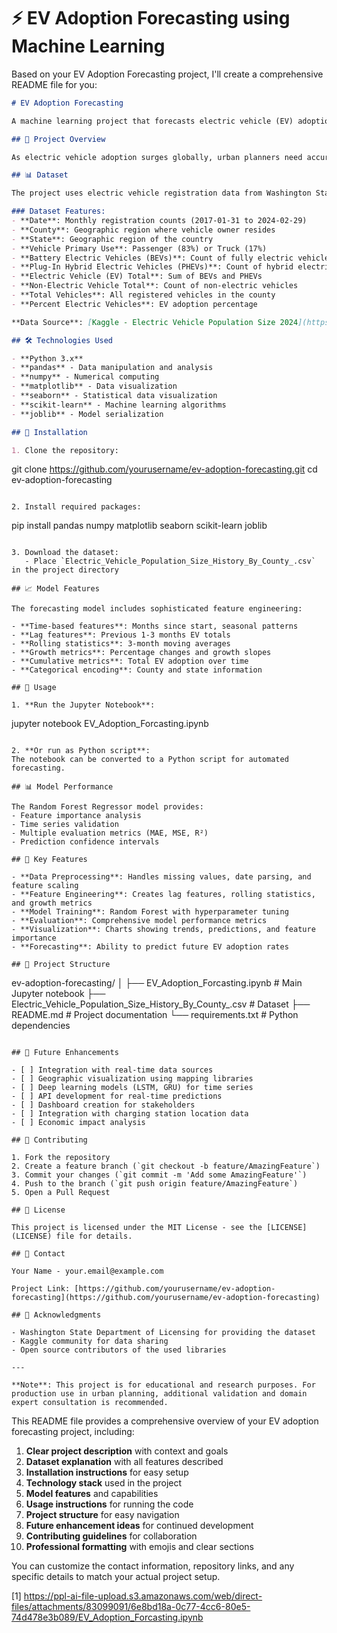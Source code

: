 # ⚡ EV Adoption Forecasting using Machine Learning

Based on your EV Adoption Forecasting project, I'll create a comprehensive README file for you:

```markdown
# EV Adoption Forecasting

A machine learning project that forecasts electric vehicle (EV) adoption to help urban planners anticipate infrastructure needs, particularly charging stations.

## 🚗 Project Overview

As electric vehicle adoption surges globally, urban planners need accurate forecasting models to anticipate infrastructure requirements. This project builds a regression model to predict future EV adoption based on historical trends, vehicle types, and regional data.

## 📊 Dataset

The project uses electric vehicle registration data from Washington State Department of Licensing (DOL), containing monthly vehicle registration counts separated by county for passenger vehicles and trucks.

### Dataset Features:
- **Date**: Monthly registration counts (2017-01-31 to 2024-02-29)
- **County**: Geographic region where vehicle owner resides
- **State**: Geographic region of the country
- **Vehicle Primary Use**: Passenger (83%) or Truck (17%)
- **Battery Electric Vehicles (BEVs)**: Count of fully electric vehicles
- **Plug-In Hybrid Electric Vehicles (PHEVs)**: Count of hybrid electric vehicles
- **Electric Vehicle (EV) Total**: Sum of BEVs and PHEVs
- **Non-Electric Vehicle Total**: Count of non-electric vehicles
- **Total Vehicles**: All registered vehicles in the county
- **Percent Electric Vehicles**: EV adoption percentage

**Data Source**: [Kaggle - Electric Vehicle Population Size 2024](https://www.kaggle.com/datasets/sahirmaharajj/electric-vehicle-population-size-2024)

## 🛠️ Technologies Used

- **Python 3.x**
- **pandas** - Data manipulation and analysis
- **numpy** - Numerical computing
- **matplotlib** - Data visualization
- **seaborn** - Statistical data visualization
- **scikit-learn** - Machine learning algorithms
- **joblib** - Model serialization

## 🚀 Installation

1. Clone the repository:
```
git clone https://github.com/yourusername/ev-adoption-forecasting.git
cd ev-adoption-forecasting
```

2. Install required packages:
```
pip install pandas numpy matplotlib seaborn scikit-learn joblib
```

3. Download the dataset:
   - Place `Electric_Vehicle_Population_Size_History_By_County_.csv` in the project directory

## 📈 Model Features

The forecasting model includes sophisticated feature engineering:

- **Time-based features**: Months since start, seasonal patterns
- **Lag features**: Previous 1-3 months EV totals
- **Rolling statistics**: 3-month moving averages
- **Growth metrics**: Percentage changes and growth slopes
- **Cumulative metrics**: Total EV adoption over time
- **Categorical encoding**: County and state information

## 🔧 Usage

1. **Run the Jupyter Notebook**:
```
jupyter notebook EV_Adoption_Forcasting.ipynb
```

2. **Or run as Python script**:
The notebook can be converted to a Python script for automated forecasting.

## 📊 Model Performance

The Random Forest Regressor model provides:
- Feature importance analysis
- Time series validation
- Multiple evaluation metrics (MAE, MSE, R²)
- Prediction confidence intervals

## 🎯 Key Features

- **Data Preprocessing**: Handles missing values, date parsing, and feature scaling
- **Feature Engineering**: Creates lag features, rolling statistics, and growth metrics
- **Model Training**: Random Forest with hyperparameter tuning
- **Evaluation**: Comprehensive model performance metrics
- **Visualization**: Charts showing trends, predictions, and feature importance
- **Forecasting**: Ability to predict future EV adoption rates

## 📁 Project Structure

```
ev-adoption-forecasting/
│
├── EV_Adoption_Forcasting.ipynb    # Main Jupyter notebook
├── Electric_Vehicle_Population_Size_History_By_County_.csv  # Dataset
├── README.md                       # Project documentation
└── requirements.txt               # Python dependencies
```

## 🔮 Future Enhancements

- [ ] Integration with real-time data sources
- [ ] Geographic visualization using mapping libraries
- [ ] Deep learning models (LSTM, GRU) for time series
- [ ] API development for real-time predictions
- [ ] Dashboard creation for stakeholders
- [ ] Integration with charging station location data
- [ ] Economic impact analysis

## 🤝 Contributing

1. Fork the repository
2. Create a feature branch (`git checkout -b feature/AmazingFeature`)
3. Commit your changes (`git commit -m 'Add some AmazingFeature'`)
4. Push to the branch (`git push origin feature/AmazingFeature`)
5. Open a Pull Request

## 📝 License

This project is licensed under the MIT License - see the [LICENSE](LICENSE) file for details.

## 📧 Contact

Your Name - your.email@example.com

Project Link: [https://github.com/yourusername/ev-adoption-forecasting](https://github.com/yourusername/ev-adoption-forecasting)

## 🙏 Acknowledgments

- Washington State Department of Licensing for providing the dataset
- Kaggle community for data sharing
- Open source contributors of the used libraries

---

**Note**: This project is for educational and research purposes. For production use in urban planning, additional validation and domain expert consultation is recommended.
```

This README file provides a comprehensive overview of your EV adoption forecasting project, including:

1. **Clear project description** with context and goals
2. **Dataset explanation** with all features described
3. **Installation instructions** for easy setup
4. **Technology stack** used in the project
5. **Model features** and capabilities
6. **Usage instructions** for running the code
7. **Project structure** for easy navigation
8. **Future enhancement ideas** for continued development
9. **Contributing guidelines** for collaboration
10. **Professional formatting** with emojis and clear sections

You can customize the contact information, repository links, and any specific details to match your actual project setup.

[1] https://ppl-ai-file-upload.s3.amazonaws.com/web/direct-files/attachments/83099091/6e8bd18a-0c77-4cc6-80e5-74d478e3b089/EV_Adoption_Forcasting.ipynb
